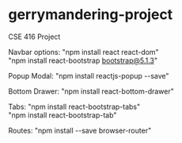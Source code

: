 # gerrymandering-project
CSE 416 Project

Navbar options: "npm install react react-dom"<br/>
                "npm install react-bootstrap bootstrap@5.1.3"

Popup Modal: "npm install reactjs-popup --save"

Bottom Drawer: "npm install react-bottom-drawer"

Tabs: "npm install react-bootstrap-tabs" <br/> "npm install react-bootstrap-tab"

Routes: "npm install --save browser-router"
